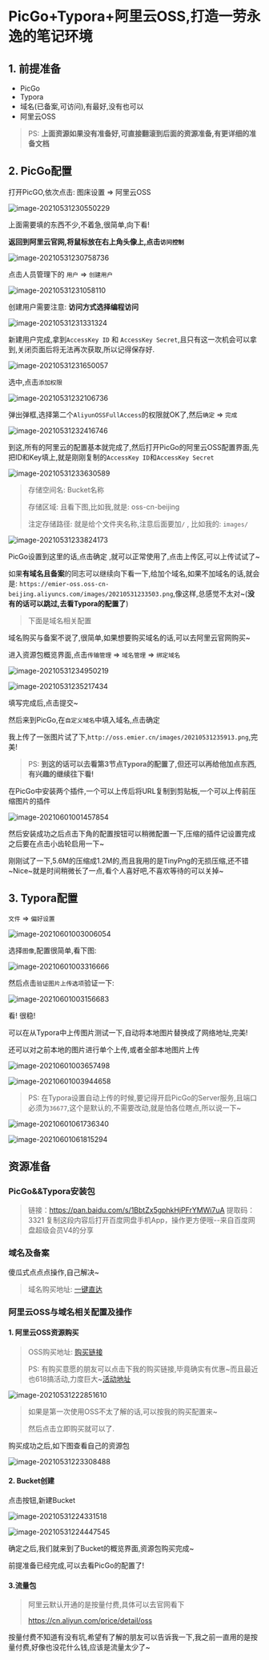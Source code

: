 # PicGo+Typora+阿里云OSS,打造一劳永逸的笔记环境

## 1. 前提准备

- PicGo
- Typora
- 域名(已备案,可访问),有最好,没有也可以
- 阿里云OSS

> PS: **上面资源如果没有准备好,可直接翻滚到后面的资源准备,有更详细的准备文档**

## 2. PicGo配置

打开PicGO,依次点击: 图床设置 => 阿里云OSS

![image-20210531230550229](http://oss.emier.cn/images/20210601003543.png)

上面需要填的东西不少,不着急,很简单,向下看!

**返回到阿里云官网,将鼠标放在右上角头像上,点击`访问控制`**

![image-20210531230758736](http://oss.emier.cn/images/20210601004112.png)



点击人员管理下的 `用户` => `创建用户`

![image-20210531231058110](http://oss.emier.cn/images/20210601004124.png)

创建用户需要注意: **访问方式选择编程访问**

![image-20210531231331324](http://oss.emier.cn/images/20210601004210.png)

新建用户完成,拿到`AccessKey ID` 和 `AccessKey Secret`,且只有这一次机会可以拿到,关闭页面后将无法再次获取,所以记得保存好.

![image-20210531231650057](http://oss.emier.cn/images/20210601004222.png)



选中,点击`添加权限`

![image-20210531232106736](http://oss.emier.cn/images/20210601004233.png)

弹出弹框,选择第二个`AliyunOSSFullAccess`的权限就OK了,然后`确定` => `完成`

![image-20210531232416746](http://oss.emier.cn/images/20210601004247.png)

到这,所有的阿里云的配置基本就完成了,然后打开PicGo的阿里云OSS配置界面,先把ID和Key填上,就是刚刚复制的`AccessKey ID`和`AccessKey Secret`

![image-20210531233630589](http://oss.emier.cn/images/20210601004302.png)

> 存储空间名: Bucket名称
>
> 存储区域: 且看下图,比如我,就是: oss-cn-beijing
>
> 注定存储路径: 就是给个文件夹名称,注意后面要加`/` , 比如我的: `images/`

![image-20210531233824173](http://oss.emier.cn/images/20210601004317.png)



PicGo设置到这里的话,点击确定 ,就可以正常使用了,点击上传区,可以上传试试了~

如果**有域名且备案**的同志可以继续向下看一下,给加个域名,如果不加域名的话,就会是: `https://emier-oss.oss-cn-beijing.aliyuncs.com/images/20210531233503.png`,像这样,总感觉不太对~(**没有的话可以跳过,去看Typora的配置了**)

> 下面是域名相关配置

域名购买与备案不说了,很简单,如果想要购买域名的话,可以去阿里云官网购买~

进入资源包概览界面,点击`传输管理` => `域名管理` => `绑定域名`

![image-20210531234950219](http://oss.emier.cn/images/20210601004330.png)



![image-20210531235217434](http://oss.emier.cn/images/20210601004345.png)



填写完成后,点击提交~

然后来到PicGo,在`自定义域名`中填入域名,点击确定

我上传了一张图片试了下,`http://oss.emier.cn/images/20210531235913.png`,完美!

> PS: **到这的话可以去看第3节点Typora的配置了,但还可以再给他加点东西,有兴趣的继续往下看!**

在PicGo中安装两个插件,一个可以上传后将URL复制到剪贴板,一个可以上传前压缩图片的插件

![image-20210601001457854](http://oss.emier.cn/images/20210601004358.png)

然后安装成功之后点击下角的配置按钮可以稍微配置一下,压缩的插件记设置完成之后要在点击小齿轮启用一下~

刚刚试了一下,5.6M的压缩成1.2M的,而且我用的是TinyPng的无损压缩,还不错~Nice~就是时间稍微长了一点,看个人喜好吧,不喜欢等待的可以关掉~

## 3. Typora配置

`文件` => `偏好设置`

![image-20210601003006054](http://oss.emier.cn/images/20210601004411.png)

选择`图像`,配置很简单,看下图:

![image-20210601003316666](http://oss.emier.cn/images/20210601004423.png)

然后点击`验证图片上传选项`验证一下:

![image-20210601003156683](http://oss.emier.cn/images/20210601004435.png)



看! 很稳! 

可以在从Typora中上传图片测试一下,自动将本地图片替换成了网络地址,完美!

还可以对之前本地的图片进行单个上传,或者全部本地图片上传

![image-20210601003657498](http://oss.emier.cn/images/20210601004451.png)

![image-20210601003944658](http://oss.emier.cn/images/20210601003947.png)



> PS: 在Typora设置自动上传的时候,要记得开启PicGo的Server服务,且端口必须为`36677`,这个是默认的,不需要改动,就是怕各位瞎点,所以说一下~
>

![image-20210601061736340](http://oss.emier.cn/images/20210601061738.png)

![image-20210601061815294](http://oss.emier.cn/images/20210601061817.png)



## 资源准备

### PicGo&&Typora安装包

> 链接：https://pan.baidu.com/s/1BbtZx5gphkHjPFrYMWi7uA 
> 提取码：3321 
> 复制这段内容后打开百度网盘手机App，操作更方便哦--来自百度网盘超级会员V4的分享

### 域名及备案

傻瓜式点点点操作,自己解决~

> 域名购买地址: [一键直达](https://wanwang.aliyun.com/domain?source=5176.11533457&userCode=jsnk8fj8)

### 阿里云OSS与域名相关配置及操作

#### 1. 阿里云OSS资源购买

> OSS购买地址:  [购买链接](https://www.aliyun.com/product/oss?source=5176.11533457&userCode=jsnk8fj8)  
>
> PS: 有购买意愿的朋友可以点击下我的购买链接,毕竟确实有优惠~而且最近也618搞活动,力度巨大~[活动地址](https://www.aliyun.com/activity/618/2021?source=5176.11533457&userCode=jsnk8fj8)

![image-20210531222851610](http://oss.emier.cn/images/20210601004509.png)

> 如果是第一次使用OSS不太了解的话,可以按我的购买配置来~
>
> 然后点击立即购买就可以了.

购买成功之后,如下图查看自己的资源包

![image-20210531223308488](http://oss.emier.cn/images/20210601004523.png)

#### 2. Bucket创建

点击按钮,新建Bucket

![image-20210531224331518](http://oss.emier.cn/images/20210601004536.png)

![image-20210531224447545](http://oss.emier.cn/images/20210601004548.png)

确定之后,我们就来到了Bucket的概览界面,资源包购买完成~

前提准备已经完成,可以去看PicGo的配置了!

#### 3.流量包

> 阿里云默认开通的是按量付费,具体可以去官网看下
>
> https://cn.aliyun.com/price/detail/oss

按量付费不知道有没有坑,希望有了解的朋友可以告诉我一下,我之前一直用的是按量付费,好像也没花什么钱,应该是流量太少了~
